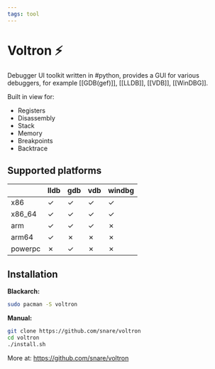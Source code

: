 ```yaml
---
tags: tool
---
```

# Voltron ⚡️

Debugger UI toolkit written in #python, provides a GUI for various debuggers, for example [[GDB(gef)]], [[LLDB]], [[VDB]], [[WinDBG]].

Built in view for:
- Registers
- Disassembly
- Stack
- Memory
- Breakpoints
- Backtrace

## Supported platforms
||lldb|gdb|vdb|windbg|
|---|---|---|---|---|
|x86|✓|✓|✓|✓|
|x86_64|✓|✓|✓|✓|
|arm|✓|✓|✓|✗|
|arm64|✓|✗|✗|✗|
|powerpc|✗|✓|✗|✗|

## Installation

__Blackarch:__
```bash
sudo pacman -S voltron
```

__Manual:__
```bash
git clone https://github.com/snare/voltron
cd voltron
./install.sh
```


More at: https://github.com/snare/voltron
